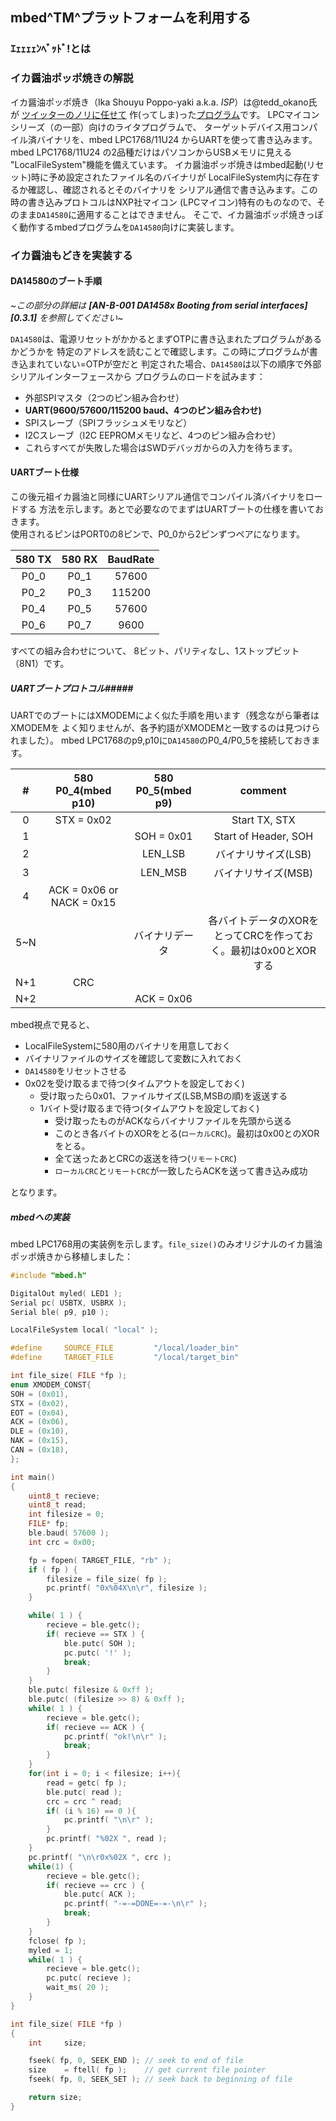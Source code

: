 ## mbed^TM^プラットフォームを利用する
### ｴｪｪｪｪﾝﾍﾞｯﾄﾞ!とは
### イカ醤油ポッポ焼きの解説
イカ醤油ポッポ焼き（Ika Shouyu Poppo-yaki a.k.a. *ISP*）は@tedd_okano氏が
[ツイッターのノリに任せて][2_3_1] 作(ってしま)った[プログラム][2_3_2]です。
LPCマイコンシリーズ（の一部）向けのライタプログラムで、
ターゲットデバイス用コンパイル済バイナリを、mbed LPC1768/11U24 からUARTを使って書き込みます。  
mbed LPC1768/11U24 の2品種だけはパソコンからUSBメモリに見える
"LocalFileSystem"機能を備えています。
イカ醤油ポッポ焼きはmbed起動(リセット)時に予め設定されたファイル名のバイナリが
LocalFileSystem内に存在するか確認し、確認されるとそのバイナリを
シリアル通信で書き込みます。この時の書き込みプロトコルはNXP社マイコン
(LPCマイコン)特有のものなので、そのまま`DA14580`に適用することはできません。
そこで、イカ醤油ポッポ焼きっぽく動作するmbedプログラムを`DA14580`向けに実装します。

### イカ醤油もどきを実装する
#### DA14580のブート手順

~_この部分の詳細は **[AN-B-001 DA1458x Booting from serial interfaces][0.3.1]** を参照してください_~

`DA14580`は、電源リセットがかかるとまずOTPに書き込まれたプログラムがあるかどうかを
特定のアドレスを読むことで確認します。この時にプログラムが書き込まれていない=OTPが空だと
判定された場合、`DA14580`は以下の順序で外部シリアルインターフェースから
プログラムのロードを試みます：

* 外部SPIマスタ（2つのピン組み合わせ）
* **UART(9600/57600/115200 baud、4つのピン組み合わせ)**
* SPIスレーブ（SPIフラッシュメモリなど）
* I2Cスレーブ（I2C EEPROMメモリなど、4つのピン組み合わせ）  
* これらすべてが失敗した場合はSWDデバッガからの入力を待ちます。

#### UARTブート仕様
この後元祖イカ醤油と同様にUARTシリアル通信でコンパイル済バイナリをロードする
方法を示します。あとで必要なのでまずはUARTブートの仕様を書いておきます。  
使用されるピンはPORT0の8ピンで、P0_0から2ピンずつペアになります。

|580 TX |580 RX |BaudRate   |
|:-----:|:-----:|:---------:|
|P0_0   |P0_1   |57600      |
|P0_2   |P0_3   |115200     |
|P0_4   |P0_5   |57600      |
|P0_6   |P0_7   |9600       |

すべての組み合わせについて、
8ビット、パリティなし、1ストップビット（8N1）です。

##### UARTブートプロトコル#####
UARTでのブートにはXMODEMによく似た手順を用います（残念ながら筆者はXMODEMを
よく知りませんが、各予約語がXMODEMと一致するのは見つけられました）。
mbed LPC1768のp9,p10に`DA14580`のP0_4/P0_5を接続しておきます。

|#      |580 P0_4(mbed p10)         |580 P0_5(mbed p9)  |comment                |
|:--:   |:---:                      |:---:              |:---:                  |
|0      |STX = 0x02                 |                   |Start TX, STX          |
|1      |                           |SOH = 0x01         |Start of Header, SOH   |
|2      |                           |LEN_LSB            |バイナリサイズ(LSB)     |
|3      |                           |LEN_MSB            |バイナリサイズ(MSB)     |
|4      |ACK = 0x06 or NACK = 0x15  |                   |                       |
|5~N    |                           |バイナリデータ      |各バイトデータのXORをとってCRCを作っておく。最初は0x00とXORする|
|N+1    |CRC                        |                   |                       |
|N+2    |                           |ACK = 0x06         |                       |

mbed視点で見ると、

* LocalFileSystemに580用のバイナリを用意しておく
* バイナリファイルのサイズを確認して変数に入れておく
* `DA14580`をリセットさせる
* 0x02を受け取るまで待つ(タイムアウトを設定しておく)
  * 受け取ったら0x01、ファイルサイズ(LSB,MSBの順)を返送する
  * 1バイト受け取るまで待つ(タイムアウトを設定しておく)
    * 受け取ったものがACKならバイナリファイルを先頭から送る
    * このとき各バイトのXORをとる(`ローカルCRC`)。最初は0x00とのXORをとる。
    * 全て送ったあとCRCの返送を待つ(`リモートCRC`)
    * `ローカルCRC`と`リモートCRC`が一致したらACKを送って書き込み成功  

となります。

##### mbedへの実装

mbed LPC1768用の実装例を示します。`file_size()`のみオリジナルのイカ醤油ポッポ焼きから移植しました：  

~~~c
#include "mbed.h"

DigitalOut myled( LED1 );
Serial pc( USBTX, USBRX );
Serial ble( p9, p10 );

LocalFileSystem local( "local" );

#define     SOURCE_FILE         "/local/loader_bin"
#define     TARGET_FILE         "/local/target_bin"

int file_size( FILE *fp );
enum XMODEM_CONST{
SOH = (0x01),
STX = (0x02),
EOT = (0x04),
ACK = (0x06),
DLE = (0x10),
NAK = (0x15),
CAN = (0x18),
};

int main()
{
    uint8_t recieve;
    uint8_t read;
    int filesize = 0;
    FILE* fp;
    ble.baud( 57600 );
    int crc = 0x00;

    fp = fopen( TARGET_FILE, "rb" );
    if ( fp ) {
        filesize = file_size( fp );
        pc.printf( "0x%04X\n\r", filesize );
    }

    while( 1 ) {
        recieve = ble.getc();
        if( recieve == STX ) {
            ble.putc( SOH );
            pc.putc( '!' );
            break;
        }
    }
    ble.putc( filesize & 0xff );
    ble.putc( (filesize >> 8) & 0xff );
    while( 1 ) {
        recieve = ble.getc();
        if( recieve == ACK ) {
            pc.printf( "ok!\n\r" );
            break;
        }
    }
    for(int i = 0; i < filesize; i++){
        read = getc( fp );
        ble.putc( read );
        crc = crc ^ read;
        if( (i % 16) == 0 ){
            pc.printf( "\n\r" );
        }
        pc.printf( "%02X ", read );
    }
    pc.printf( "\n\r0x%02X ", crc );
    while(1) {
        recieve = ble.getc();
        if( recieve == crc ) {
            ble.putc( ACK );
            pc.printf( "-=-=DONE=-=-\n\r" );
            break;
        }
    }
    fclose( fp );
    myled = 1;
    while( 1 ) {
        recieve = ble.getc();
        pc.putc( recieve );
        wait_ms( 20 );
    }
}

int file_size( FILE *fp )
{
    int     size;

    fseek( fp, 0, SEEK_END ); // seek to end of file
    size    = ftell( fp );    // get current file pointer
    fseek( fp, 0, SEEK_SET ); // seek back to beginning of file

    return size;
}

~~~

[2_3_1]: https://developer.mbed.org/users/okano/notebook/how_the_ika_shouyu_poppo_yaki_born/ "mbed | イカ醤油ポッポ焼きはイカにして生まれたか（´(ｪ)｀;"
[2_3_2]: https://developer.mbed.org/users/okano/code/ika_shouyu_poppoyaki/wiki/Homepage "mbed | Tedd OKANO / ika_shouyu_poppoyaki"
